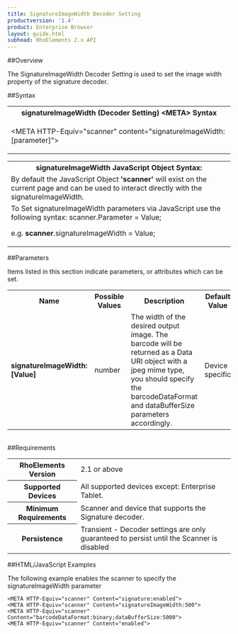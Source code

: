 ```yaml
---
title: SignatureImageWidth Decoder Setting
productversion: '1.4'
product: Enterprise Browser
layout: guide.html
subhead: RhoElements 2.x API
---
```


##Overview

The SignatureImageWidth Decoder Setting is used to set the image width property of the signature decoder.

##Syntax

<table class="re-table"><tr><th class="tableHeading">signatureImageWidth (Decoder Setting) &lt;META&gt; Syntax
</th></tr><tr><td class="clsSyntaxCells clsOddRow"><p>&lt;META HTTP-Equiv="scanner" content="signatureImageWidth:[parameter]"&gt;</p></td></tr></table>
<table class="re-table"><tr><th class="tableHeading">signatureImageWidth JavaScript Object Syntax:</th></tr><tr><td class="clsSyntaxCells clsOddRow">
By default the JavaScript Object <b>'scanner'</b> will exist on the current page and can be used to interact directly with the signatureImageWidth.
</td></tr><tr><td class="clsSyntaxCells clsEvenRow">
To Set signatureImageWidth parameters via JavaScript use the following syntax: scanner.Parameter = Value;
<P />e.g. <b>scanner</b>.signatureImageWidth = Value;
</td></tr></table>

##Parameters


Items listed in this section indicate parameters, or attributes which can be set.
<table class="re-table"><col width="20%" /><col width="20%" /><col width="38%" /><col width="22%" /><tr><th class="tableHeading">Name</th><th class="tableHeading">Possible Values</th><th class="tableHeading">Description</th><th class="tableHeading">Default Value</th></tr><tr><td class="clsSyntaxCells clsOddRow"><b>signatureImageWidth:[Value]
</b></td><td class="clsSyntaxCells clsOddRow">number</td><td class="clsSyntaxCells clsOddRow">The width of the desired output image.  The barcode will be returned as a Data URI object with a jpeg mime type, you should specify the barcodeDataFormat and dataBufferSize parameters accordingly.</td><td class="clsSyntaxCells clsOddRow">Device specific</td></tr></table>
<table class="re-table"><col width="78%" /><col width="8%" /><col width="1%" /><col width="5%" /><col width="1%" /><col width="5%" /><col width="2%" /></table>





##Requirements

<table class="re-table"><tr><th class="tableHeading">RhoElements Version</th><td class="clsSyntaxCell clsEvenRow">2.1 or above
</td></tr><tr><th class="tableHeading">Supported Devices</th><td class="clsSyntaxCell clsOddRow">All supported devices except: Enterprise Tablet.</td></tr><tr><th class="tableHeading">Minimum Requirements</th><td class="clsSyntaxCell clsOddRow">Scanner and device that supports the Signature decoder.</td></tr><tr><th class="tableHeading">Persistence</th><td class="clsSyntaxCell clsEvenRow">Transient - Decoder settings are only guaranteed to persist until the Scanner is disabled</td></tr></table>


##HTML/JavaScript Examples

The following example enables the scanner to specify the signatureImageWidth parameter

	<META HTTP-Equiv="scanner" Content="signature:enabled">
	<META HTTP-Equiv="scanner" Content="signatureImageWidth:500">
	<META HTTP-Equiv="scanner" Content="barcodeDataFormat:binary;dataBufferSize:5000">
	<META HTTP-Equiv="scanner" Content="enabled">
					





